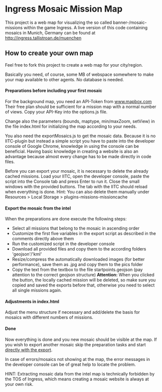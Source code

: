 # Ingress Mosaic Mission Map
This project is a web map for visualizing the so called banner-/mosaic-missions within the game Ingress. 
A live version of this code containing mosaics in Munich, Germany can be found at http://ingress.tallistroan.de/muenchen

## How to create your own map
Feel free to fork this project to create a web map for your city/region.

Basically you need, of course, some MB of webspace somewhere to make your map available to other agents. No database is needed.

#### Preparations before including your first mosaic
For the background map, you need an API-Token from www.mapbox.com
Their free plan should be sufficient for a mission map with a normal number of views. 
Copy your API-Key into the options.js file.

Change also the parameters (bounds, maptype, min/maxZoom, setView) in the file index.html for initializing the map according to your needs.

You also need the exportMosaics.js to get the mosaic data. Because it is no IITC-plugin but instead a simple script you have to paste into the developer console 
of Google Chrome, knowledge in using the console can be beneficial.
Having basic knowledge in creating a website is also an advantage because almost every change has to be made directly in code files.

Before you can export your mosaic, it is necessary to delete the already cached missions.
Load your IITC, open the developer console, paste the script into the Console tab and press Enter to run it.
Close the small windows with the provided buttons. The tab with the IITC should reload when everything is done.
Hint: You can also delete them manually under Resources > Local Storage > plugins-missions-missioncache

#### Export the mosaic from the intel
When the preparations are done execute the following steps:
* Select all missions that belong to the mosaic in ascending order
* Customize the first five variables in the export script as described in the comments directly above them
* Run the customized script in the developer console
* Download all provided files and copy them to the according folders 'geojson'/'kml'
* Resize/compress the automatically downloaded images (for better performance), save them as .jpg and copy them to the pics folder
* Copy the text from the textbox to the file startpoints.geojson (pay attention to the correct geojson structure)
  **Attention:** When you clicked the button, the locally cached mission will be deleted, so make sure you copied and saved the exports before that, otherwise you need to select all single missions again.

#### Adjustments in index.html
Adjust the menu structure if necessary and add/delete the basis for mosaics with different numbers of missions.

#### Done

Now everything is done and you new mosaic should be visible at the map. If you wish to export another mosaic
skip the preparation tasks and start [directly with the export](#export-the-mosaic-from-the-intel).

In case of errors/mosaics not showing at the map, the error messages in the developer console can be of great help to locate the problem.

HINT: Extracting mosaic data from the intel map is technically forbidden by the TOS of Ingress, which means creating a mosaic website is always at your own risk.

